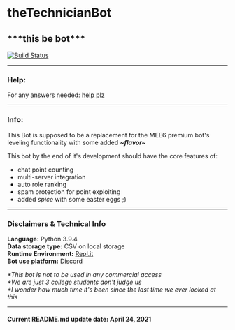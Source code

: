 # theTechnicianBot
## **\*\*\*this be bot\*\*\*** 

[![Build Status](https://www.travis-ci.com/DR2K/theTechnicianBot.svg?token=QwWz8Yssegwr1y7p23ma&branch=main)](https://www.travis-ci.com/DR2K/theTechnicianBot)

----

### Help:
For any answers needed: [help plz](https://stackoverflow.com/)

----

### Info:
This Bot is supposed to be a replacement for the MEE6 premium bot's leveling functionality with some added ***\~flavor\~***


This bot by the end of it's development should have the core features of:
- chat point counting
- multi-server integration
- auto role ranking
- spam protection for point exploiting
- added *spice* with some easter eggs ;)

----

### Disclaimers & Technical Info

**Language:** Python 3.9.4  
**Data storage type:** CSV on local storage  
**Runtime Environment:** [Repl.it](https://replit.com/)  
**Bot use platform:** Discord  

*\*This bot is not to be used in any commercial access*  
*\*We are just 3 college students don't judge us*  
*\*I wonder how much time it's been since the last time we ever looked at this*  

----

#### Current README.md update date: April 24, 2021
